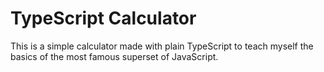 # TypeScript Calculator

This is a simple calculator made with plain TypeScript to teach myself the basics of the most famous superset of JavaScript.